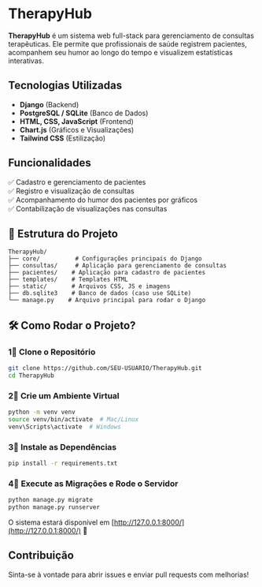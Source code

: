 # TherapyHub 

**TherapyHub** é um sistema web full-stack para gerenciamento de consultas terapêuticas. Ele permite que profissionais de saúde registrem pacientes, acompanhem seu humor ao longo do tempo e visualizem estatísticas interativas.

## Tecnologias Utilizadas

- **Django** (Backend)
- **PostgreSQL / SQLite** (Banco de Dados)
- **HTML, CSS, JavaScript** (Frontend)
- **Chart.js** (Gráficos e Visualizações)
- **Tailwind CSS** (Estilização)

## Funcionalidades

✅ Cadastro e gerenciamento de pacientes\
✅ Registro e visualização de consultas\
✅ Acompanhamento do humor dos pacientes por gráficos\
✅ Contabilização de visualizações nas consultas

## 📎 Estrutura do Projeto

```
TherapyHub/  
├── core/          # Configurações principais do Django  
├── consultas/     # Aplicação para gerenciamento de consultas  
├── pacientes/    # Aplicação para cadastro de pacientes  
├── templates/    # Templates HTML  
├── static/       # Arquivos CSS, JS e imagens  
├── db.sqlite3    # Banco de dados (caso use SQLite)  
└── manage.py    # Arquivo principal para rodar o Django  
``` 

## 🛠 Como Rodar o Projeto?

### 1⃣ Clone o Repositório

```sh
git clone https://github.com/SEU-USUARIO/TherapyHub.git
cd TherapyHub
```

### 2⃣ Crie um Ambiente Virtual

```sh
python -m venv venv
source venv/bin/activate  # Mac/Linux
venv\Scripts\activate  # Windows
```

### 3⃣ Instale as Dependências

```sh
pip install -r requirements.txt
```

### 4⃣ Execute as Migrações e Rode o Servidor

```sh
python manage.py migrate
python manage.py runserver
```

O sistema estará disponível em [http://127.0.0.1:8000/](http://127.0.0.1:8000/) 🚀

## Contribuição

Sinta-se à vontade para abrir issues e enviar pull requests com melhorias!
